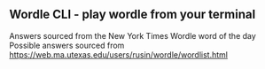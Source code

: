 ## Wordle CLI - play wordle from your terminal

Answers sourced from the New York Times Wordle word of the day\
Possible answers sourced from https://web.ma.utexas.edu/users/rusin/wordle/wordlist.html
